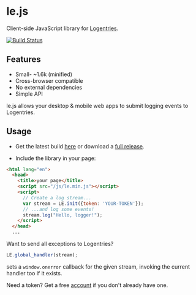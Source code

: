 le.js
=====

Client-side JavaScript library for [Logentries](http://www.logentries.com).

[![Build Status](https://travis-ci.org/logentries/le_js.png?branch=master)](https://travis-ci.org/logentries/le_js)

Features
--------

* Small- ~1.6k (minified)
* Cross-browser compatible
* No external dependencies
* Simple API

le.js allows your desktop & mobile web apps to submit logging events to Logentries.

Usage
-----

* Get the latest build [here](https://github.com/logentries/le_js/releases/download/v0.1/le.min.js) or download a [full release](https://github.com/logentries/le_js/releases).

* Include the library in your page:

```html
<html lang="en">
  <head>
    <title>your page</title>
    <script src="/js/le.min.js"></script>
    <script>
      // Create a log stream...
      var stream = LE.init({token: 'YOUR-TOKEN'});
      // ...and log some events!
      stream.log("Hello, logger!");
    </script>
  </head>
  ...

```
Want to send all exceptions to Logentries?

```javascript
LE.global_handler(stream);
```

sets a `window.onerror` callback for the given stream, invoking the current handler too if it exists.

Need a token? Get a free [account](https://logentries.com/quick-start/) if you don't already have one.